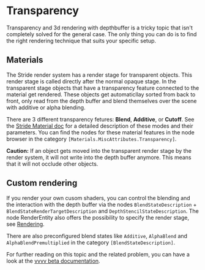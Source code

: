 # Transparency
Transparency and 3d rendering with depthbuffer is a tricky topic that isn't completely solved for the general case. The only thing you can do is to find the right rendering technique that suits your specific setup.

## Materials
The Stride render system has a render stage for transparent objects. This render stage is called directly after the normal opaque stage. In the transparent stage objects that have a transparency feature connected to the material get rendered. These objects get automaticllay sorted from back to front, only read from the depth buffer and blend themselves over the scene with additive or alpha blending.

There are 3 different transparency fetures: **Blend**, **Additive**, or **Cutoff**. See the 
[Stride Material doc](https://doc.stride3d.net/4.0/en/manual/graphics/materials/misc-attributes.html#transparency) for a detailed description of these modes and their parameters. You can find the nodes for these material features in the node browser in the category `[Materials.MiscAttributes.Transparency]`.

**Caution:** If an object gets moved into the transparent render stage by the render system, it will not write into the depth buffer anymore. This means that it will not occlude other objects.

## Custom rendering
If you render your own cusom shaders, you can control the blending and the interaction with the depth buffer via the nodes `BlendStateDescription` + `BlendStateRenderTargetDescription`  and `DepthStencilStateDescription`. The node RenderEntity also offers the possibility to specify the render stage, see [Rendering](rendering.md).

There are also preconfigured blend states like `Additive`, `AlphaBlend` and `AlphaBlendPremultiplied` in the category `[BlendStateDescription]`.

For further reading on this topic and the related problem, you can have a look at the [vvvv beta documentation](https://vvvv.org/documentation/transparency).
